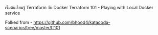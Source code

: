 เริ่มต้นเรียนรู้ Terraform กับ Docker
Terraform 101 - Playing with Local Docker service

Folked from - https://github.com/bhood4/katacoda-scenarios/tree/master/tf101
